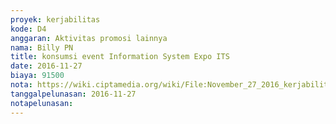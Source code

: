 ```yaml
---
proyek: kerjabilitas
kode: D4
anggaran: Aktivitas promosi lainnya
nama: Billy PN
title: konsumsi event Information System Expo ITS
date: 2016-11-27
biaya: 91500
nota: https://wiki.ciptamedia.org/wiki/File:November_27_2016_kerjabilitas_D4_konsumsi_event_ISE_billy.jpg
tanggalpelunasan: 2016-11-27
notapelunasan:
---
```


